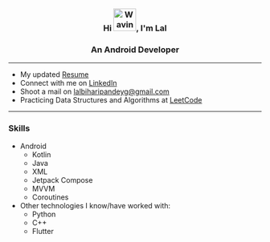<h3 align="center">Hi <img src="https://raw.githubusercontent.com/nixin72/nixin72/master/wave.gif" 
         alt="Waving hand animated gif"
         height="45"
         width="45" />, I'm Lal</h1>
<h3 align="center">An Android Developer</h3>
<hr>

- My updated [Resume](https://docs.google.com/document/d/1bDCyITLmrrbFMAPZ51MRAw-5M_O0TGIW3HOSzICOyhY/edit?usp=sharing)
- Connect with me on [LinkedIn](https://www.linkedin.com/in/xpandeyed/)
- Shoot a mail on lalbiharipandeyg@gmail.com
- Practicing Data Structures and Algorithms at [LeetCode](https://leetcode.com/xpandeyed/)
<hr>

### Skills
- Android
  - Kotlin
  - Java
  - XML
  - Jetpack Compose
  - MVVM
  - Coroutines
- Other technologies I know/have worked with:
  - Python
  - C++
  - Flutter
